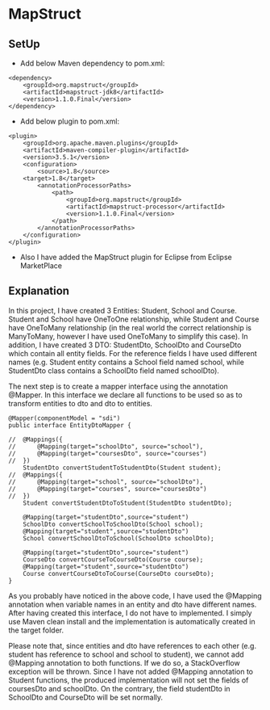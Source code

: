 # MapStruct

## SetUp

* Add below Maven dependency to pom.xml:
```
<dependency>
	<groupId>org.mapstruct</groupId>
	<artifactId>mapstruct-jdk8</artifactId>
	<version>1.1.0.Final</version> 
</dependency>
```

* Add below plugin to pom.xml:
```
<plugin>
    <groupId>org.apache.maven.plugins</groupId>
    <artifactId>maven-compiler-plugin</artifactId>
    <version>3.5.1</version>
    <configuration>
        <source>1.8</source>
    <target>1.8</target>
        <annotationProcessorPaths>
            <path>
                <groupId>org.mapstruct</groupId>
                <artifactId>mapstruct-processor</artifactId>
                <version>1.1.0.Final</version>
            </path>
        </annotationProcessorPaths>
    </configuration>
</plugin>
```

* Also I have added the MapStruct plugin for Eclipse from Eclipse MarketPlace

## Explanation

In this project, I have created 3 Entities: Student, School and Course. Student and School have OneToOne relationship, while Student and Course have OneToMany relationship (in the real world the correct relationship is ManyToMany, however I have used OneToMany to simplify this case). In addition, I have created 3 DTO: StudentDto, SchoolDto and CourseDto which contain all entity fields. For the reference fields I have used different names (e.g. Student entity contains a School field named school, while StudentDto class contains a SchoolDto field named schoolDto).

The next step is to create a mapper interface using the annotation @Mapper. In this interface we declare all functions to be used so as to transform entities to dto and dto to entities.

```
@Mapper(componentModel = "sdi")
public interface EntityDtoMapper {

//	@Mappings({
//		@Mapping(target="schoolDto", source="school"),
//		@Mapping(target="coursesDto", source="courses")
//	})
	StudentDto convertStudentToStudentDto(Student student);
//	@Mappings({
//		@Mapping(target="school", source="schoolDto"),
//		@Mapping(target="courses", source="coursesDto")
//	})
	Student convertStudentDtoToStudent(StudentDto studentDto);
	
	@Mapping(target="studentDto",source="student")
	SchoolDto convertSchoolToSchoolDto(School school);
	@Mapping(target="student",source="studentDto")
	School convertSchoolDtoToSchool(SchoolDto schoolDto);
	
	@Mapping(target="studentDto",source="student")
	CourseDto convertCourseToCourseDto(Course course);
	@Mapping(target="student",source="studentDto")
	Course convertCourseDtoToCourse(CourseDto courseDto);
}

```

As you probably have noticed in the above code, I have used the @Mapping annotation when variable names in an entity and dto have different names. After having created this interface, I do not have to implemented. I simply use Maven clean install and the implementation is automatically created in the target folder.

Please note that, since entities and dto have references to each other (e.g. student has reference to school and school to student), we cannot add @Mapping annotation to both functions. If we do so, a StackOverflow exception will be thrown. Since I have not added @Mapping annotation to Student functions, the produced implementation will not set the fields of coursesDto and schoolDto. On the contrary, the field studentDto in SchoolDto and CourseDto will be set normally.